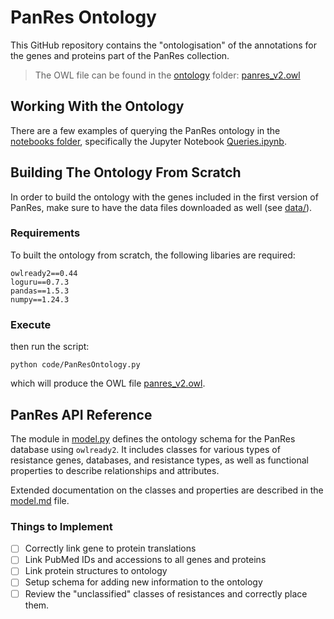# PanRes Ontology
This GitHub repository contains the "ontologisation" of the annotations for the genes and proteins part of the PanRes collection. 

> The OWL file can be found in the [ontology](/ontology/) folder: [panres_v2.owl](/ontology/panres_v2.owl)

## Working With the Ontology
There are a few examples of querying the PanRes ontology in the [notebooks folder](/notebooks), specifically the Jupyter Notebook [Queries.ipynb](/notebooks/Queries.ipynb).

## Building The Ontology From Scratch
In order to build the ontology with the genes included in the first version of PanRes, make sure to have the data files downloaded as well (see [data/](/data)).

### Requirements
To built the ontology from scratch, the following libaries are required:
```
owlready2==0.44
loguru==0.7.3
pandas==1.5.3
numpy==1.24.3
```

### Execute
then run the script:
```
python code/PanResOntology.py
```
which will produce the OWL file [panres_v2.owl](/ontology/panres_v2.owl).

## PanRes API Reference
The module in [model.py](/code/model.py) defines the ontology schema for the PanRes database using `owlready2`. It includes classes for various types of resistance genes, databases, and resistance types, as well as functional properties to describe relationships and attributes.

Extended documentation on the classes and properties are described in the [model.md](model.md) file.

### Things to Implement
- [ ] Correctly link gene to protein translations
- [ ] Link PubMed IDs and accessions to all genes and proteins
- [ ] Link protein structures to ontology
- [ ] Setup schema for adding new information to the ontology
- [ ] Review the "unclassified" classes of resistances and correctly place them.